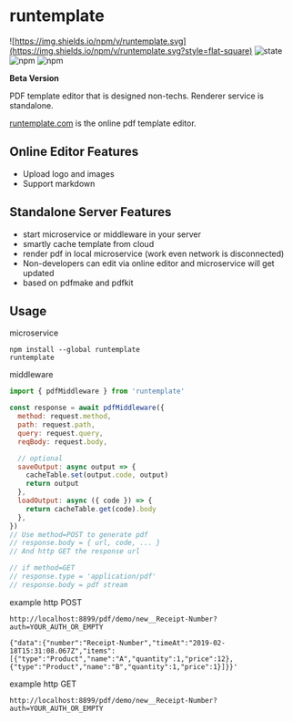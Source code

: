 # runtemplate

![https://img.shields.io/npm/v/runtemplate.svg](https://img.shields.io/npm/v/runtemplate.svg?style=flat-square)
![state](https://img.shields.io/badge/state-alpha-green.svg?style=flat-square)
![npm](https://img.shields.io/npm/dt/runtemplate.svg?maxAge=2592000&style=flat-square)
![npm](https://img.shields.io/npm/l/runtemplate.svg?style=flat-square)

**Beta Version**

PDF template editor that is designed non-techs. Renderer service is standalone.

[runtemplate.com](https://runtemplate.com) is the online pdf template editor.

## Online Editor Features

- Upload logo and images
- Support markdown

## Standalone Server Features

- start microservice or middleware in your server
- smartly cache template from cloud
- render pdf in local microservice (work even network is disconnected)
- Non-developers can edit via online editor and microservice will get updated
- based on pdfmake and pdfkit

## Usage

microservice

```
npm install --global runtemplate
runtemplate
```

middleware

```js
import { pdfMiddleware } from 'runtemplate'

const response = await pdfMiddleware({
  method: request.method,
  path: request.path,
  query: request.query,
  reqBody: request.body,

  // optional
  saveOutput: async output => {
    cacheTable.set(output.code, output)
    return output
  },
  loadOutput: async ({ code }) => {
    return cacheTable.get(code).body
  },
})
// Use method=POST to generate pdf
// response.body = { url, code, ... }
// And http GET the response url

// if method=GET
// response.type = 'application/pdf'
// response.body = pdf stream
```

example http POST

```
http://localhost:8899/pdf/demo/new__Receipt-Number?auth=YOUR_AUTH_OR_EMPTY

{"data":{"number":"Receipt-Number","timeAt":"2019-02-18T15:31:08.067Z","items":[{"type":"Product","name":"A","quantity":1,"price":12},{"type":"Product","name":"B","quantity":1,"price":1}]}}'
```

example http GET

```
http://localhost:8899/pdf/demo/new__Receipt-Number?auth=YOUR_AUTH_OR_EMPTY
```
